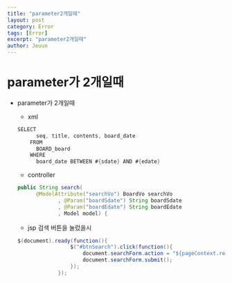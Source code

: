 ```yaml
---
title: "parameter2개일때"
layout: post
category: Error
tags: [Error]
excerpt: "parameter2개일때"
author: Jeuun
---
```


# parameter가 2개일때

- parameter가 2개일때

  - xml
  ```java
  SELECT 	
        seq, title, contents, board_date
      FROM 
        BOARD_board
      WHERE
        board_date BETWEEN #{sdate} AND #{edate}
   ```
   - controller
   ```java
   public String search( 
         @ModelAttribute("searchVo") BoardVo searchVo
				, @Param("boardSdate") String boardSdate
				, @Param("boardEdate") String boardEdate
				, Model model) {
   ```
   - jsp
   검색 버튼을 눌렀을시 
   ```java
   $(document).ready(function(){
					$("#btnSearch").click(function(){
						document.searchForm.action = "${pageContext.request.contextPath}/board/search";
						document.searchForm.submit();
					});
				});
   ```
